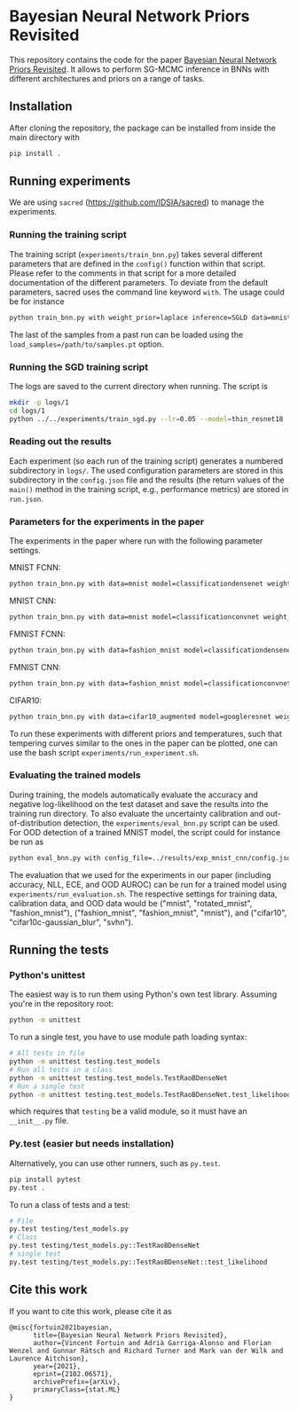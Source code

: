 # Bayesian Neural Network Priors Revisited


This repository contains the code for the paper [Bayesian Neural Network Priors Revisited](https://arxiv.org/abs/2102.06571).
It allows to perform SG-MCMC inference in BNNs with different architectures and priors on a range of tasks.


## Installation

After cloning the repository, the package can be installed from inside the main directory with

```sh
pip install .
```


## Running experiments

We are using `sacred` (https://github.com/IDSIA/sacred) to manage the experiments.

### Running the training script

The training script (`experiments/train_bnn.py`) takes several different parameters that are defined in the `config()` function within that script. Please refer to the comments in that script for a more detailed documentation of the different parameters. To deviate from the default parameters, sacred uses the command line keyword `with`.
The usage could be for instance

```sh
python train_bnn.py with weight_prior=laplace inference=SGLD data=mnist
```

The last of the samples from a past run can be loaded using the `load_samples=/path/to/samples.pt` option.

### Running the SGD training script

The logs are saved to the current directory when running. The script is

``` sh
mkdir -p logs/1
cd logs/1
python ../../experiments/train_sgd.py --lr=0.05 --model=thin_resnet18
```

### Reading out the results

Each experiment (so each run of the training script) generates a numbered subdirectory in `logs/`.
The used configuration parameters are stored in this subdirectory in the `config.json` file and the results (the return values of the `main()` method in the training script, e.g., performance metrics) are stored in `run.json`.


### Parameters for the experiments in the paper

The experiments in the paper where run with the following parameter settings.

MNIST FCNN:

```sh
python train_bnn.py with data=mnist model=classificationdensenet weight_prior=gaussian inference=VerletSGLDReject warmup=45 burnin=0 skip=1 n_samples=300 lr=0.01 momentum=0.994 weight_scale=1.41 cycles=60 batch_size=128 temperature=1.0 save_samples=True progressbar=False log_dir=../results/exp_mnist_fcnn batchnorm=True
```

MNIST CNN:

```sh
python train_bnn.py with data=mnist model=classificationconvnet weight_prior=gaussian inference=VerletSGLDReject warmup=45 burnin=0 skip=1 n_samples=300 lr=0.01 momentum=0.994 weight_scale=1.41 cycles=60 batch_size=128 temperature=1.0 save_samples=True progressbar=False log_dir=../results/exp_mnist_cnn batchnorm=True
```

FMNIST FCNN:

```sh
python train_bnn.py with data=fashion_mnist model=classificationdensenet weight_prior=gaussian inference=VerletSGLDReject warmup=45 burnin=0 skip=1 n_samples=300 lr=0.01 momentum=0.994 weight_scale=1.41 cycles=60 batch_size=128 temperature=1.0 save_samples=True progressbar=False log_dir=../results/exp_fmnist_fcnn batchnorm=True
```

FMNIST CNN:

```sh
python train_bnn.py with data=fashion_mnist model=classificationconvnet weight_prior=gaussian inference=VerletSGLDReject warmup=45 burnin=0 skip=1 n_samples=300 lr=0.01 momentum=0.994 weight_scale=1.41 cycles=60 batch_size=128 temperature=1.0 save_samples=True progressbar=False log_dir=../results/exp_fmnist_cnn batchnorm=True
```

CIFAR10:

```sh
python train_bnn.py with data=cifar10_augmented model=googleresnet weight_prior=gaussian inference=VerletSGLDReject warmup=45 burnin=0 skip=1 n_samples=300 lr=0.01 momentum=0.994 weight_scale=1.41 cycles=60 batch_size=128 temperature=1.0 save_samples=True progressbar=False log_dir=../results/exp_cifar batchnorm=True
```

To run these experiments with different priors and temperatures, such that tempering curves similar to the ones in the paper can be plotted, one can use the bash script `experiments/run_experiment.sh`.

### Evaluating the trained models

During training, the models automatically evaluate the accuracy and negative log-likelihood on the test dataset and save the results into the training run directory.
To also evaluate the uncertainty calibration and out-of-distribution detection, the `experiments/eval_bnn.py` script can be used.
For OOD detection of a trained MNIST model, the script could for instance be run as

```sh
python eval_bnn.py with config_file=../results/exp_mnist_cnn/config.json ood_eval=True eval_data=fashion_mnist skip_first=50
```

The evaluation that we used for the experiments in our paper (including accuracy, NLL, ECE, and OOD AUROC) can be run for a trained model using `experiments/run_evaluation.sh`.
The respective settings for training data, calibration data, and OOD data would be ("mnist", "rotated_mnist", "fashion_mnist"), ("fashion_mnist", "fashion_mnist", "mnist"), and ("cifar10", "cifar10c-gaussian_blur", "svhn").


## Running the tests

### Python's unittest

The easiest way is to run them using Python's own test library. Assuming you're
in the repository root:

```sh
python -m unittest
```
To run a single test, you have to use module path loading syntax:

```sh
# All tests in file
python -m unittest testing.test_models
# Run all tests in a class
python -m unittest testing.test_models.TestRaoBDenseNet
# Run a single test
python -m unittest testing.test_models.TestRaoBDenseNet.test_likelihood
```
which requires that `testing` be a valid module, so it must have an `__init__.py` file.

### Py.test (easier but needs installation)

Alternatively, you can use other runners, such as `py.test`.

```sh
pip install pytest
py.test .
```

To run a class of tests and a test:
```sh
# File
py.test testing/test_models.py
# Class
py.test testing/test_models.py::TestRaoBDenseNet
# single test
py.test testing/test_models.py::TestRaoBDenseNet::test_likelihood
```


## Cite this work

If you want to cite this work, please cite it as

```
@misc{fortuin2021bayesian,
      title={Bayesian Neural Network Priors Revisited}, 
      author={Vincent Fortuin and Adrià Garriga-Alonso and Florian Wenzel and Gunnar Rätsch and Richard Turner and Mark van der Wilk and Laurence Aitchison},
      year={2021},
      eprint={2102.06571},
      archivePrefix={arXiv},
      primaryClass={stat.ML}
}
```

